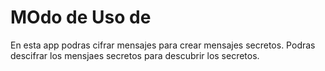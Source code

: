 <h1>MOdo de Uso de</h1>
<p>En esta app podras cifrar mensajes para crear mensajes secretos. Podras descifrar los mensjaes secretos para descubrir los secretos.</p>
